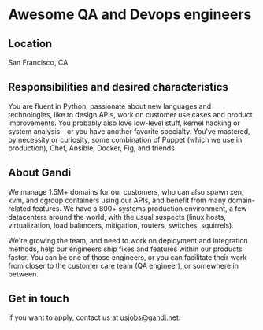 # Awesome QA and Devops engineers

## Location

San Francisco, CA

## Responsibilities and desired characteristics

You are fluent in Python, passionate about new languages and technologies, like to design APIs, work on customer use cases and product improvements. You probably also love low-level stuff, kernel hacking or system analysis - or you have another favorite specialty.
You've mastered, by necessity or curiosity, some combination of Puppet (which we use in production), Chef, Ansible, Docker, Fig, and friends. 

## About Gandi

We manage 1.5M+ domains for our customers, who can also spawn xen, kvm, and cgroup containers using our APIs, and benefit from many domain-related features. We have a 800+ systems production environment, a few datacenters around the world, with the usual suspects (linux hosts, virtualization, load balancers, mitigation, routers, switches, squirrels).

We're growing the team, and need to work on deployment and integration methods, help our engineers ship fixes and features within our products faster. You can be one of those engineers, or you can facilitate their work from closer to the customer care team (QA engineer), or somewhere in between.

## Get in touch

If you want to apply, contact us at usjobs@gandi.net.
